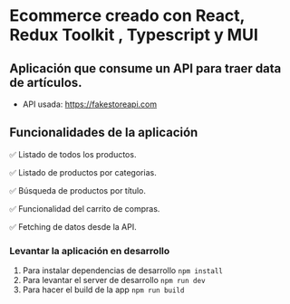 # Ecommerce creado con React, Redux Toolkit , Typescript y MUI

## Aplicación que consume un API para traer data de artículos.
- API usada: https://fakestoreapi.com


## Funcionalidades de la aplicación

✅ Listado de todos los productos.

✅ Listado de productos por categorias.

✅ Búsqueda de productos por título.

✅ Funcionalidad del carrito de compras.

✅ Fetching de datos desde la API.


### Levantar la aplicación en desarrollo

1. Para instalar dependencias de desarrollo ```npm install```
2. Para levantar el server de desarrollo ```npm run dev```
3. Para hacer el build de la app ```npm run build``` 

